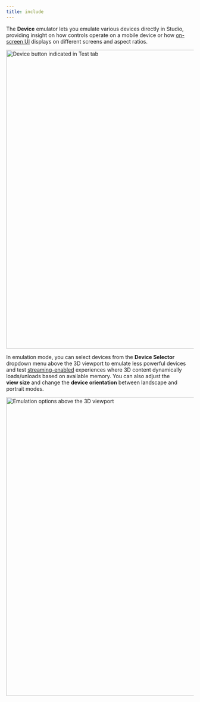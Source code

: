 ```yaml
---
title: include
---
```


The **Device** emulator lets you emulate various devices directly in Studio, providing insight on how controls operate on a mobile device or how [on-screen UI](../../ui/on-screen-containers.md) displays on different screens and aspect ratios.

<img src="../assets/studio/general/Test-Tab-Emulation-Device.png" width="800" alt="Device button indicated in Test tab" />

In emulation mode, you can select devices from the **Device Selector** dropdown menu above the 3D viewport to emulate less powerful devices and test [streaming-enabled](../../workspace/streaming.md) experiences where 3D content dynamically loads/unloads based on available memory. You can also adjust the **view&nbsp;size** and change the **device orientation** between landscape and portrait modes.

<img src="../assets/studio/general/Editor-Window-Emulation-Options.jpg" width="800" alt="Emulation options above the 3D viewport" />
